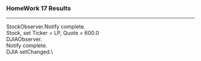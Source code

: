 ### HomeWork 17 Results 

---
StockObserver.Notify complete.\
Stock, set Ticker = LP, Quote = 600.0\
DJIAObserver.\
Notify complete.\
DJIA setChanged.\